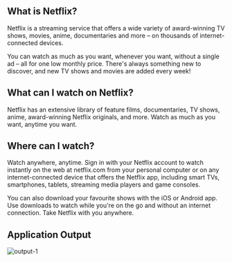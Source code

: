 ## What is Netflix?
Netflix is a streaming service that offers a wide variety of award-winning TV shows, movies, anime, documentaries and more – on thousands of internet-connected devices.

You can watch as much as you want, whenever you want, without a single ad – all for one low monthly price. There's always something new to discover, and new TV shows and movies are added every week!

## What can I watch on Netflix?
Netflix has an extensive library of feature films, documentaries, TV shows, anime, award-winning Netflix originals, and more. Watch as much as you want, anytime you want.

## Where can I watch?
Watch anywhere, anytime. Sign in with your Netflix account to watch instantly on the web at netflix.com from your personal computer or on any internet-connected device that offers the Netflix app, including smart TVs, smartphones, tablets, streaming media players and game consoles.

You can also download your favourite shows with the iOS or Android app. Use downloads to watch while you're on the go and without an internet connection. Take Netflix with you anywhere.

## Application Output
![output-1](https://github.com/user-attachments/assets/f0f05fa7-8615-42c2-a7f5-314cc277b655)

